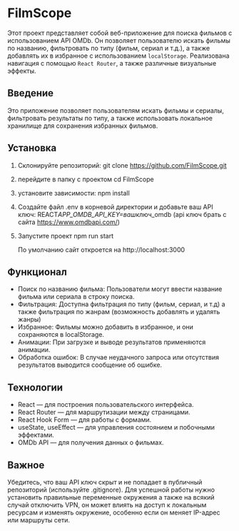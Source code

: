 # FilmScope

Этот проект представляет собой веб-приложение для поиска фильмов с использованием API OMDb. Он позволяет пользователю искать фильмы по названию, фильтровать по типу (фильм, сериал и т.д.), а также добавлять их в избранное с использованием `localStorage`. Реализована навигация с помощью `React Router`, а также различные визуальные эффекты.

## Введение

Это приложение позволяет пользователям искать фильмы и сериалы, фильтровать результаты по типу, а также использовать локальное хранилище для сохранения избранных фильмов.

## Установка

1. Склонируйте репозиторий:
   git clone https://github.com/FilmScope.git
2. перейдите в папку с проектом
   cd FilmScope
3. установите зависимости:
   npm install
4. Создайте файл .env в корневой директории и добавьте ваш API ключ:
   REACT*APP_OMDB_API_KEY=ваш*ключ_omdb (api ключ брать с сайта https://www.omdbapi.com/)
5. Запустите проект
   npm run start

   По умолчанию сайт откроется на http://localhost:3000

## Функционал

- Поиск по названию фильма: Пользователи могут ввести название фильма или сериала в строку поиска.
- Фильтрация: Доступна фильтрация по типу (фильм, сериал, и т.д) а также фильтрация по жанрам (возможность добавлять и удалять жанры)
- Избранное: Фильмы можно добавить в избранное, и они сохраняются в localStorage.
- Анимации: При загрузке и выводе результатов применяются анимации.
- Обработка ошибок: В случае неудачного запроса или отсутствия результатов выводится сообщение об ошибке.

## Технологии

- React — для построения пользовательского интерфейса.
- React Router — для маршрутизации между страницами.
- React Hook Form — для работы с формами.
- useState, useEffect — для управления состоянием и побочными эффектами.
- OMDb API — для получения данных о фильмах.

## Важное

Убедитесь, что ваш API ключ скрыт и не попадает в публичный репозиторий (используйте .gitignore).
Для успешной работы нужно установить правильные переменные окружения а также на всякий случай отключить VPN, он может влиять на доступ к локальным ресурсам и изменять окружение, особенно если он меняет IP-адрес или маршруты сети.
